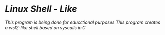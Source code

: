 # *Linux Shell - Like*
*This program is being done for educational purposes*
*This program creates a wsl2-like shell based on syscalls in C*
